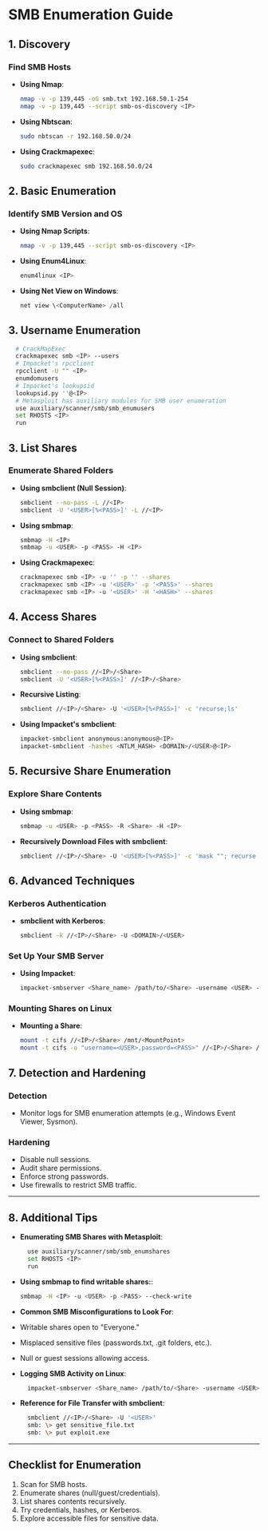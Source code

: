 
# SMB Enumeration Guide

## 1. Discovery

### Find SMB Hosts
- **Using Nmap**:
  ```bash
  nmap -v -p 139,445 -oG smb.txt 192.168.50.1-254
  nmap -v -p 139,445 --script smb-os-discovery <IP>
  ```

- **Using Nbtscan**:
  ```bash
  sudo nbtscan -r 192.168.50.0/24
  ```

- **Using Crackmapexec**:
  ```bash
  sudo crackmapexec smb 192.168.50.0/24
  ```

## 2. Basic Enumeration

### Identify SMB Version and OS
- **Using Nmap Scripts**:
  ```bash
  nmap -v -p 139,445 --script smb-os-discovery <IP>
  ```

- **Using Enum4Linux**:
  ```bash
  enum4linux <IP>
  ```

- **Using Net View on Windows**:
  ```powershell
  net view \<ComputerName> /all
  ```
## 3. Username Enumeration

  ```bash
    # CrackMapExec
    crackmapexec smb <IP> --users
    # Impacket's rpcclient
    rpcclient -U "" <IP>
    enumdomusers
    # Impacket's lookupsid
    lookupsid.py ''@<IP>
    # Metasploit has auxiliary modules for SMB user enumeration
    use auxiliary/scanner/smb/smb_enumusers
    set RHOSTS <IP>
    run
  ```

## 3. List Shares

### Enumerate Shared Folders
- **Using smbclient (Null Session)**:
  ```bash
  smbclient --no-pass -L //<IP>
  smbclient -U '<USER>[%<PASS>]' -L //<IP>
  ```

- **Using smbmap**:
  ```bash
  smbmap -H <IP>
  smbmap -u <USER> -p <PASS> -H <IP>
  ```

- **Using Crackmapexec**:
  ```bash
  crackmapexec smb <IP> -u '' -p '' --shares
  crackmapexec smb <IP> -u '<USER>' -p '<PASS>' --shares
  crackmapexec smb <IP> -u '<USER>' -H '<HASH>' --shares
  ```

## 4. Access Shares

### Connect to Shared Folders
- **Using smbclient**:
  ```bash
  smbclient --no-pass //<IP>/<Share>
  smbclient -U '<USER>[%<PASS>]' //<IP>/<Share>
  ```

- **Recursive Listing**:
  ```bash
  smbclient //<IP>/<Share> -U '<USER>[%<PASS>]' -c 'recurse;ls'
  ```

- **Using Impacket's smbclient**:
  ```bash
  impacket-smbclient anonymous:anonymous@<IP>
  impacket-smbclient -hashes <NTLM_HASH> <DOMAIN>/<USER>@<IP>
  ```

## 5. Recursive Share Enumeration

### Explore Share Contents
- **Using smbmap**:
  ```bash
  smbmap -u <USER> -p <PASS> -R <Share> -H <IP>
  ```

- **Recursively Download Files with smbclient**:
  ```bash
  smbclient //<IP>/<Share> -U '<USER>[%<PASS>]' -c 'mask ""; recurse on; prompt off; mget *'
  ```

## 6. Advanced Techniques

### Kerberos Authentication
- **smbclient with Kerberos**:
  ```bash
  smbclient -k //<IP>/<Share> -U <DOMAIN>/<USER>
  ```

### Set Up Your SMB Server
- **Using Impacket**:
  ```bash
  impacket-smbserver <Share_name> /path/to/<Share> -username <USER> -password <PASS>
  ```

### Mounting Shares on Linux
- **Mounting a Share**:
  ```bash
  mount -t cifs //<IP>/<Share> /mnt/<MountPoint>
  mount -t cifs -o "username=<USER>,password=<PASS>" //<IP>/<Share> /mnt/<MountPoint>
  ```

## 7. Detection and Hardening

### Detection
- Monitor logs for SMB enumeration attempts (e.g., Windows Event Viewer, Sysmon).

### Hardening
- Disable null sessions.
- Audit share permissions.
- Enforce strong passwords.
- Use firewalls to restrict SMB traffic.

---

## 8. Additional Tips

- **Enumerating SMB Shares with Metasploit**:

  ```bash
    use auxiliary/scanner/smb/smb_enumshares
    set RHOSTS <IP>
    run
  ```
- **Using smbmap to find writable shares:**:

  ```bash
  smbmap -H <IP> -u <USER> -p <PASS> --check-write
  ```
- **Common SMB Misconfigurations to Look For**:

- Writable shares open to "Everyone."
- Misplaced sensitive files (passwords.txt, .git folders, etc.).
- Null or guest sessions allowing access.

- **Logging SMB Activity on Linux**:
  ```bash
    impacket-smbserver <Share_name> /path/to/<Share> -username <USER> -password <PASS> -debug
  ```
- **Reference for File Transfer with smbclient**:

  ```bash
    smbclient //<IP>/<Share> -U '<USER>'
    smb: \> get sensitive_file.txt
    smb: \> put exploit.exe
  ```
---

## Checklist for Enumeration
1. Scan for SMB hosts.
2. Enumerate shares (null/guest/credentials).
3. List shares contents recursively.
4. Try credentials, hashes, or Kerberos.
5. Explore accessible files for sensitive data.
